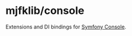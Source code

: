 # mjfklib/console
Extensions and DI bindings for [Symfony Console](https://github.com/symfony/console).
